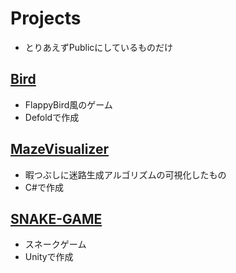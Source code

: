 # Projects
- とりあえずPublicにしているものだけ

## [Bird](https://github.com/kou256/Bird)
- FlappyBird風のゲーム
- Defoldで作成

## [MazeVisualizer](https://github.com/kou256/MazeVisualizer)
- 暇つぶしに迷路生成アルゴリズムの可視化したもの
- C#で作成

## [SNAKE-GAME](https://github.com/kou256/SNAKE-GAME)
- スネークゲーム
- Unityで作成